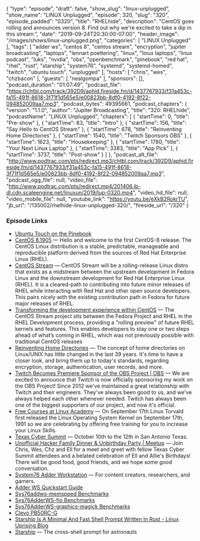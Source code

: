 {
  "type": "episode",
  "draft": false,
  "show_slug": "linux-unplugged",
  "show_name": "LINUX Unplugged",
  "episode": 320,
  "slug": "320",
  "episode_padded": "0320",
  "title": "RHELhide",
  "description": "CentOS goes rolling and announces version 8. Find out why we're excited to take a dip in this stream.",
  "date": "2019-09-24T20:30:00-07:00",
  "header_image": "/images/shows/linux-unplugged.png",
  "categories": [
    "LINUX Unplugged"
  ],
  "tags": [
    "adder ws",
    "centos 8",
    "centos stream",
    "encryption",
    "jupiter broadcasting",
    "laptops",
    "lennart poettering",
    "linux",
    "linux laptops",
    "linux podcast",
    "luks",
    "nvidia",
    "obs",
    "openbenchmark",
    "pinebook",
    "red hat",
    "rhel",
    "rust",
    "starship",
    "system76",
    "systemd",
    "systemd-homed",
    "twitch",
    "ubuntu touch",
    "unplugged"
  ],
  "hosts": [
    "chris",
    "wes",
    "chzbacon"
  ],
  "guests": [
    "nealgompa"
  ],
  "sponsors": [],
  "podcast_duration": "01:07:49",
  "podcast_file": "https://chtbl.com/track/392D9/aphid.fireside.fm/d/1437767933/f31a453c-fa15-491f-8618-3f71f1d565e5/e00823bb-8df0-4192-8f22-094852009aa7.mp3",
  "podcast_bytes": 49395661,
  "podcast_chapters": {
    "version": "1.1.0",
    "author": "Jupiter Broadcasting",
    "title": "320: RHELhide",
    "podcastName": "LINUX Unplugged",
    "chapters": [
      {
        "startTime": 0,
        "title": "Pre-show"
      },
      {
        "startTime": 83,
        "title": "Intro"
      },
      {
        "startTime": 156,
        "title": "Say Hello to CentOS Stream"
      },
      {
        "startTime": 678,
        "title": "Reinventing Home Directories"
      },
      {
        "startTime": 1540,
        "title": "Twitch Sponsors OBS"
      },
      {
        "startTime": 1623,
        "title": "Housekeeping"
      },
      {
        "startTime": 1780,
        "title": "Your Next Linux Laptop"
      },
      {
        "startTime": 3383,
        "title": "App Pick"
      },
      {
        "startTime": 3737,
        "title": "Post-show"
      }
    ]
  },
  "podcast_alt_file": "http://www.podtrac.com/pts/redirect.mp3/chtbl.com/track/392D9/aphid.fireside.fm/d/1437767933/f31a453c-fa15-491f-8618-3f71f1d565e5/e00823bb-8df0-4192-8f22-094852009aa7.mp3",
  "podcast_ogg_file": null,
  "video_file": "http://www.podtrac.com/pts/redirect.mp4/201406.jb-dl.cdn.scaleengine.net/linuxun/2019/lup-0320.mp4",
  "video_hd_file": null,
  "video_mobile_file": null,
  "youtube_link": "https://youtu.be/eXkB2RokrTU",
  "jb_url": "/135002/rhelhide-linux-unplugged-320/",
  "fireside_url": "/320"
}


### Episode Links

  * [Ubuntu Touch on the Pinebook](https://twitter.com/NeoTheThird/status/1176429244651585537?s=20 "Ubuntu Touch on the Pinebook")
  * [CentOS 8.1905](https://wiki.centos.org/Manuals/ReleaseNotes/CentOS8.1905 "CentOS 8.1905") — Hello and welcome to the first CentOS-8 release. The CentOS Linux distribution is a stable, predictable, manageable and reproducible platform derived from the sources of Red Hat Enterprise Linux (RHEL).
  * [CentOS Stream](https://wiki.centos.org/Manuals/ReleaseNotes/CentOSStream#head-d7420bfe84e1b43150d63693bb1e001f0bd0e8f8 "CentOS Stream") — CentOS Stream will be a rolling-release Linux distro that exists as a midstream between the upstream development in Fedora Linux and the downstream development for Red Hat Enterprise Linux (RHEL). It is a cleared-path to contributing into future minor releases of RHEL while interacting with Red Hat and other open source developers. This pairs nicely with the existing contribution path in Fedora for future major releases of RHEL. 
  * [Transforming the development experience within CentOS](https://www.redhat.com/en/blog/transforming-development-experience-within-centos "Transforming the development experience within CentOS") — The CentOS Stream project sits between the Fedora Project and RHEL in the RHEL Development process, providing a "rolling preview" of future RHEL kernels and features. This enables developers to stay one or two steps ahead of what’s coming in RHEL, which was not previously possible with traditional CentOS releases
  * [Reinventing Home Directories](https://media.ccc.de/v/ASG2019-164-reinventing-home-directories "Reinventing Home Directories") — The concept of home directories on Linux/UNIX has little changed in the last 39 years. It's time to have a closer look, and bring them up to today's standards, regarding encryption, storage, authentication, user records, and more. 
  * [Twitch Becomes Premiere Sponsor of the OBS Project | OBS](https://obsproject.com/blog/twitch-becomes-premiere-sponsor-of-the-obs-project "Twitch Becomes Premiere Sponsor of the OBS Project | OBS") — We are excited to announce that Twitch is now officially sponsoring my work on the OBS Project! Since 2012 we've maintained a great relationship with Twitch and their engineers. They've always been good to us, and we've always helped each other whenever needed. Twitch has always been one of the biggest supporters of our project, and now it's official. 
  * [Free Courses at Linux Academy](https://linuxacademy.com/blog/uncategorized/free-courses-at-linux-academy-september-2019/ "Free Courses at Linux Academy") — On September 17th Linux Torvald first released the Linux Operating System Kernel on September 17th, 1991 so we are celebrating by offering free training for you to increase your Linux Skills. 
  * [Texas Cyber Summit](https://www.texascybersummit.org/ "Texas Cyber Summit") — October 10th to the 12th in San Antonio Texas.
  * [Unofficial Hacker Family Dinner & Unbirthday Party | Meetup](https://www.meetup.com/jupiterbroadcasting/events/262984590/ "Unofficial Hacker Family Dinner & Unbirthday Party | Meetup") — Join Chris, Wes, Chz and Ell for a meet and greet with fellow Texas Cyber Summit attendees and a belated celebration of Ell and Allie's Birthdays! There will be good food, good friends, and we hope some good conversation. 
  * [System76 Adder Workstation](https://system76.com/laptops/adder "System76 Adder Workstation") — For content creators, researchers, and gamers.
  * [Adder WS Quickstart Guide](https://system76.com/guides/addw1 "Adder WS Quickstart Guide")
  * [Sys76addws-memspeed Benchmarks](https://openbenchmarking.org/result/1909245-AS-SYS76ADDW57 "Sys76addws-memspeed Benchmarks")
  * [Sys76AdderWS-fio Benchmarks](https://openbenchmarking.org/result/1909242-AS-SYS76ADDE01 "Sys76AdderWS-fio Benchmarks")
  * [Sys76AdderWS-graphics-magick Benchmarks](https://openbenchmarking.org/result/1909244-AS-SYS76ADDE94 "Sys76AdderWS-graphics-magick Benchmarks")
  * [Clevo PB50RC-G](https://www.clevo.com.tw/clevo_prodetail.asp?id=1180&lang=en "Clevo PB50RC-G")
  * [Starship Is A Minimal And Fast Shell Prompt Written In Rust - Linux Uprising Blog](https://www.linuxuprising.com/2019/09/starship-is-minimal-and-fast-shell.html "Starship Is A Minimal And Fast Shell Prompt Written In Rust - Linux Uprising Blog")
  * [Starship](https://starship.rs/#%F0%9F%8D%AC-features "Starship") — The cross-shell prompt for astronauts 


